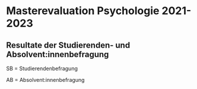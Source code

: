 # Masterevaluation Psychologie 2021-2023
## Resultate der Studierenden- und Absolvent:innenbefragung

SB = Studierendenbefragung

AB = Absolvent:innenbefragung 
